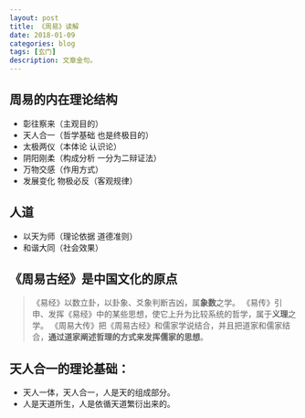 ```yaml
---
layout: post
title: 《周易》读解
date: 2018-01-09
categories: blog
tags: [玄门]
description: 文章金句。
---
```



## 周易的内在理论结构
- 彰往察来（主观目的）
- 天人合一（哲学基础 也是终极目的）
- 太极两仪（本体论 认识论）
- 阴阳刚柔（构成分析  一分为二辩证法）
- 万物交感（作用方式）
- 发展变化 物极必反（客观规律）

## 人道
- 以天为师（理论依据 道德准则）
- 和谐大同（社会效果）

## 《周易古经》是中国文化的原点
>《易经》以数立卦，以卦象、爻象判断吉凶，属**象数**之学。
>《易传》引申、发挥《易经》中的某些思想，使它上升为比较系统的哲学，属于**义理**之学。
>《周易大传》把《周易古经》和儒家学说结合，并且把道家和儒家结合，**通过道家阐述哲理的方式来发挥儒家的思想**。

## 天人合一的理论基础：
- 天人一体，天人合一，人是天的组成部分。
- 人是天道所生，人是依循天道繁衍出来的。


